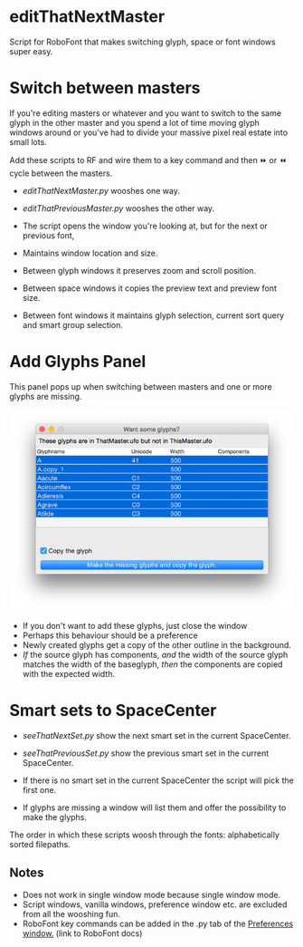 # editThatNextMaster
Script for RoboFont that makes switching glyph, space or font windows super easy.

# Switch between masters

If you're editing masters or whatever and you want to switch to the same glyph in the other master
and you spend a lot of time moving glyph windows around or you've had to divide your
massive pixel real estate into small lots.

Add these scripts to RF and wire them to a key command and then ⏩ or ⏪ cycle between the masters.

* *editThatNextMaster.py* wooshes one way.
* *editThatPreviousMaster.py* wooshes the other way.

* The script opens the window you're looking at, but for the next or previous font,
* Maintains window location and size.
* Between glyph windows it preserves zoom and scroll position.
* Between space windows it copies the preview text and preview font size.
* Between font windows it maintains glyph selection, current sort query and smart group selection.

# Add Glyphs Panel

This panel pops up when switching between masters and one or more glyphs are missing.

![The Add Glyph panel](addglyphpanel.jpg)

* If you don't want to add these glyphs, just close the window
* Perhaps this behaviour should be a preference
* Newly created glyphs get a copy of the other outline in the background.
* *If* the source glyph has components, *and* the width of the source glyph matches the width of the baseglyph, *then* the components are copied with the expected width.

# Smart sets to SpaceCenter

* *seeThatNextSet.py* show the next smart set in the current SpaceCenter.
* *seeThatPreviousSet.py* show the previous smart set in the current SpaceCenter.

* If there is no smart set in the current SpaceCenter the script will pick the first one.
* If glyphs are missing a window will list them and offer the possibility to make the glyphs.


The order in which these scripts woosh through the fonts: alphabetically sorted filepaths.

Notes
-----

* Does not work in single window mode because single window mode.
* Script windows, vanilla windows, preference window etc. are excluded from all the wooshing fun.
* RoboFont key commands can be added in the .py tab of the [Preferences window.](http://doc.robofont.com/documentation/workspace/preferences/python/) (link to RoboFont docs)
